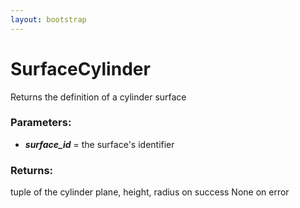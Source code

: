 ```yaml
---
layout: bootstrap
---
```


# SurfaceCylinder

Returns the definition of a cylinder surface
        

### Parameters:

- ***surface_id*** = the surface's identifier
        

### Returns:


tuple of the cylinder plane, height, radius on success
None on error
        
